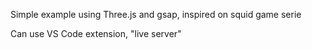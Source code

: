 Simple example using Three.js and gsap, inspired on squid game serie

Can use VS Code extension, "live server"